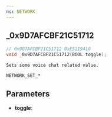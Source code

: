 ```yaml
---
ns: NETWORK
---
```

## _0x9D7AFCBF21C51712

```c
// 0x9D7AFCBF21C51712 0xE5219410
void _0x9D7AFCBF21C51712(BOOL toggle);
```

```
Sets some voice chat related value.

NETWORK_SET_*
```

## Parameters
* **toggle**: 

